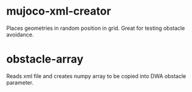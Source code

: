 # mujoco-xml-creator
Places geometries in random position in grid. Great for testing obstacle avoidance.

# obstacle-array
Reads xml file and creates numpy array to be copied into DWA obstacle parameter.
